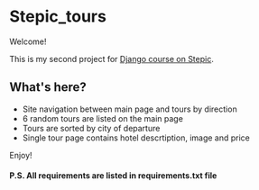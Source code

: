 # Stepic_tours
Welcome!

This is my second project for [Django course on Stepic](<https://stepik.org/course/63298>). 

## What's here?
* Site navigation between main page and tours by direction
* 6 random tours are listed on the main page
* Tours are sorted by city of departure
* Single tour page contains hotel descrtiption, image and price 

Enjoy!

#### P.S. All requirements are listed in requirements.txt file
